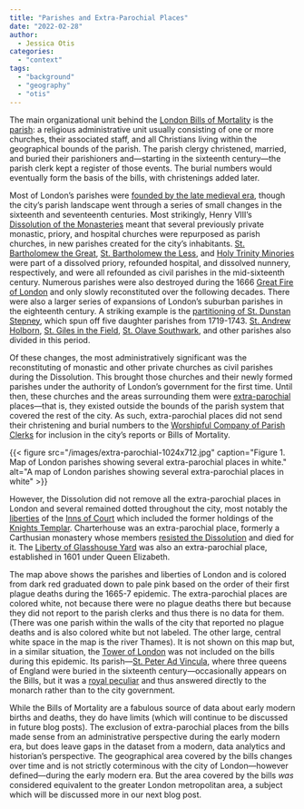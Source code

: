 ```yaml
---
title: "Parishes and Extra-Parochial Places"
date: "2022-02-28"
author:
  - Jessica Otis
categories: 
  - "context"
tags: 
  - "background"
  - "geography"
  - "otis"
---
```


The main organizational unit behind the [London Bills of Mortality](https://deathbynumbers.org/2022/01/31/the-london-bills-of-mortality/) is the [parish](https://en.wikipedia.org/wiki/Parish_(Church_of_England)): a religious administrative unit usually consisting of one or more churches, their associated staff, and all Christians living within the geographical bounds of the parish. The parish clergy christened, married, and buried their parishioners and—starting in the sixteenth century—the parish clerk kept a register of those events. The burial numbers would eventually form the basis of the bills, with christenings added later.

Most of London’s parishes were [founded by the late medieval era](https://medievallondoners.ace.fordham.edu/london-parishes/), though the city’s parish landscape went through a series of small changes in the sixteenth and seventeenth centuries. Most strikingly, Henry VIII’s [Dissolution of the Monasteries](https://en.wikipedia.org/wiki/Dissolution_of_the_monasteries) meant that several previously private monastic, priory, and hospital churches were repurposed as parish churches, in new parishes created for the city’s inhabitants. [St. Bartholomew the Great](https://londonparishclerks.smugmug.com/Parishes-Churches/Individual-Parish-Info/St-Bartholomew-the-Great), [St. Bartholomew the Less](https://londonparishclerks.smugmug.com/Parishes-Churches/Individual-Parish-Info/St-Bartholomew-the-Less), and [Holy Trinity Minories](https://londonparishclerks.smugmug.com/Parishes-Churches/Individual-Parish-Info/Holy-Trinity-Minories) were part of a dissolved priory, refounded hospital, and dissolved nunnery, respectively, and were all refounded as civil parishes in the mid-sixteenth century. Numerous parishes were also destroyed during the 1666 [Great Fire of London](https://en.wikipedia.org/wiki/Great_Fire_of_London) and only slowly reconstituted over the following decades. There were also a larger series of expansions of London’s suburban parishes in the eighteenth century. A striking example is the [partitioning of St. Dunstan Stepney](https://en.wikipedia.org/wiki/Stepney_(parish)), which spun off five daughter parishes from 1719-1743. [St. Andrew Holborn](https://en.wikipedia.org/wiki/St_Andrew_Holborn_(parish)), [St. Giles in the Field](https://en.wikipedia.org/wiki/St_Giles,_London), [St. Olave Southwark](https://en.wikipedia.org/wiki/Southwark_St_Olave), and other parishes also divided in this period.

Of these changes, the most administratively significant was the reconstituting of monastic and other private churches as civil parishes during the Dissolution. This brought those churches and their newly formed parishes under the authority of London’s government for the first time. Until then, these churches and the areas surrounding them were [extra-parochial](https://en.wikipedia.org/wiki/Extra-parochial_area) places—that is, they existed outside the bounds of the parish system that covered the rest of the city. As such, extra-parochial places did not send their christening and burial numbers to the [Worshipful Company of Parish Clerks](https://www.londonparishclerks.com/) for inclusion in the city’s reports or Bills of Mortality.

{{< figure src="/images/extra-parochial-1024x712.jpg" caption="Figure 1. Map of London parishes showing several extra-parochial places in white." alt="A map of London parishes showing several extra-parochial places in white" >}}

However, the Dissolution did not remove all the extra-parochial places in London and several remained dotted throughout the city, most notably the [liberties](https://en.wikipedia.org/wiki/Liberty_(division)) of the [Inns of Court](https://en.wikipedia.org/wiki/Inns_of_Court) which included the former holdings of the [Knights Templar](https://en.wikipedia.org/wiki/Temple,_London). Charterhouse was an extra-parochial place, formerly a Carthusian monastery whose members [resisted the Dissolution](https://en.wikipedia.org/wiki/Carthusian_Martyrs_of_London) and died for it. The [Liberty of Glasshouse Yard](https://en.wikipedia.org/wiki/Glasshouse_Yard) was also an extra-parochial place, established in 1601 under Queen Elizabeth.

The map above shows the parishes and liberties of London and is colored from dark red graduated down to pale pink based on the order of their first plague deaths during the 1665-7 epidemic. The extra-parochial places are colored white, not because there were no plague deaths there but because they did not report to the parish clerks and thus there is no data for them. (There was one parish within the walls of the city that reported no plague deaths and is also colored white but not labeled. The other large, central white space in the map is the river Thames). It is not shown on this map but, in a similar situation, the [Tower of London](https://en.wikipedia.org/wiki/Tower_of_London) was not included on the bills during this epidemic. Its parish—[St. Peter Ad Vincula](https://en.wikipedia.org/wiki/Church_of_St_Peter_ad_Vincula), where three queens of England were buried in the sixteenth century—occasionally appears on the Bills, but it was a [royal peculiar](https://en.wikipedia.org/wiki/Royal_peculiar) and thus answered directly to the monarch rather than to the city government.

While the Bills of Mortality are a fabulous source of data about early modern births and deaths, they do have limits (which will continue to be discussed in future blog posts). The exclusion of extra-parochial places from the bills made sense from an administrative perspective during the early modern era, but does leave gaps in the dataset from a modern, data analytics and historian’s perspective. The geographical area covered by the bills changes over time and is not strictly coterminous with the city of London—however defined—during the early modern era. But the area covered by the bills _was_ considered equivalent to the greater London metropolitan area, a subject which will be discussed more in our next blog post.